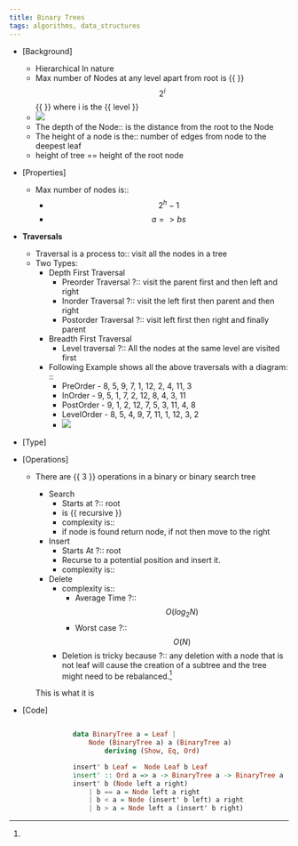 ```yaml
---
title: Binary Trees
tags: algorithms, data_structures
---
```



- [Background]
    - Hierarchical In nature  
    - Max number of Nodes at any level apart from root is {{ }}$$ 2^i $${{ }}  where i is the {{ level }}
    - ![](https://www.cs.cmu.edu/~adamchik/15-121/lectures/Trees/pix/binaryTree.bmp)
    - The depth of the Node:: is the distance from the root to the Node
    - The height of a node is the:: number of edges from node to the deepest leaf
    - height of tree == height of the root node
- [Properties]
    - Max number of nodes is:: 
        - $$2^h - 1$$ 
        - $$a => bs$$

- **Traversals**
    - Traversal is a process to:: visit all the nodes in a tree
    - Two Types:
        - Depth First Traversal
            - Preorder Traversal ?:: visit the parent first and then left and right
            - Inorder Traversal ?:: visit the left first then parent and then right
            - Postorder Traversal ?:: visit left first then right and finally parent
        - Breadth First Traversal
            - Level traversal ?:: All the nodes at the same level are visited first
        - Following Example shows all the above traversals with a diagram: :: 
            - PreOrder - 8, 5, 9, 7, 1, 12, 2, 4, 11, 3
            - InOrder - 9, 5, 1, 7, 2, 12, 8, 4, 3, 11
            - PostOrder - 9, 1, 2, 12, 7, 5, 3, 11, 4, 8
            - LevelOrder - 8, 5, 4, 9, 7, 11, 1, 12, 3, 2
            - ![](https://www.cs.cmu.edu/~adamchik/15-121/lectures/Trees/pix/tree1.bmp)
- [Type]
- [Operations]
    - There are {{ 3 }} operations in a binary or binary search tree
        - Search
            - Starts at ?:: root
            - is {{ recursive }}
            - complexity is:: 
            - if node is found return node, if not then move to the right
        - Insert
            - Starts At ?:: root
            - Recurse to a potential position and insert it.
            - complexity is:: 
        - Delete
            - complexity is:: 
                - Average Time ?:: $$ O(log_{2} N) $$
                - Worst case ?:: $$ O(N) $$
            - Deletion is tricky because ?:: any deletion with a node that is not leaf will cause the creation of a subtree and the tree might need to be rebalanced.[^1]

        [^1]:
        This is what it is

- [Code]

``` haskell

                data BinaryTree a = Leaf |
                    Node (BinaryTree a) a (BinaryTree a)
                        deriving (Show, Eq, Ord)

                insert' b Leaf =  Node Leaf b Leaf
                insert' :: Ord a => a -> BinaryTree a -> BinaryTree a
                insert' b (Node left a right)
                    | b == a = Node left a right
                    | b < a = Node (insert' b left) a right
                    | b > a = Node left a (insert' b right)

```